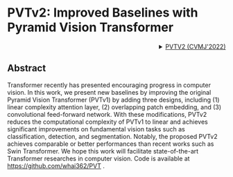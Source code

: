 # PVTv2: Improved Baselines with Pyramid Vision Transformer

<!-- [ALGORITHM] -->

<details>
<summary align="right"><a href="https://arxiv.org/abs/2106.13797">PVTV2 (CVMJ'2022)</a></summary>

```bibtex
@article{wang2022pvt,
  title={PVT v2: Improved baselines with Pyramid Vision Transformer},
  author={Wang, Wenhai and Xie, Enze and Li, Xiang and Fan, Deng-Ping and Song, Kaitao and Liang, Ding and Lu, Tong and Luo, Ping and Shao, Ling},
  journal={Computational Visual Media},
  pages={1--10},
  year={2022},
  publisher={Springer}
}
```

</details>

## Abstract

<!-- [ABSTRACT] -->

Transformer recently has presented encouraging progress in computer vision.
In this work, we present new baselines by improving the original Pyramid
Vision Transformer (PVTv1) by adding three designs, including (1) linear
complexity attention layer, (2) overlapping patch embedding, and (3)
convolutional feed-forward network. With these modifications, PVTv2 reduces
the computational complexity of PVTv1 to linear and achieves significant
improvements on fundamental vision tasks such as classification, detection,
and segmentation. Notably, the proposed PVTv2 achieves comparable or better
performances than recent works such as Swin Transformer. We hope this work
will facilitate state-of-the-art Transformer researches in computer vision.
Code is available at https://github.com/whai362/PVT .
